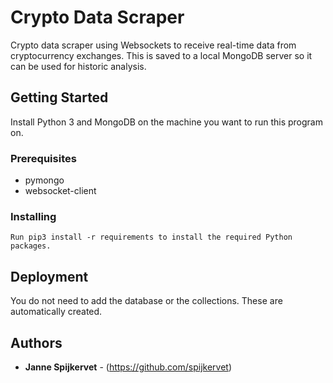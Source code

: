 # Crypto Data Scraper
Crypto data scraper using Websockets to receive real-time data from cryptocurrency exchanges. This is saved to a
local MongoDB server so it can be used for historic analysis.


## Getting Started

Install Python 3 and MongoDB on the machine you want to run this program on.

### Prerequisites
- pymongo
- websocket-client


### Installing

```
Run pip3 install -r requirements to install the required Python packages.
```

## Deployment

You do not need to add the database or the collections. These are automatically created.

## Authors

* **Janne Spijkervet** - (https://github.com/spijkervet)
